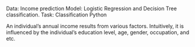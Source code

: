 Data: Income prediction 
Model: Logistic Regression and Decision Tree classification.
Task: Classification
Python

An individual’s annual income results from various factors. Intuitively, 
it is influenced by the individual’s education level, age, gender, occupation, and etc.